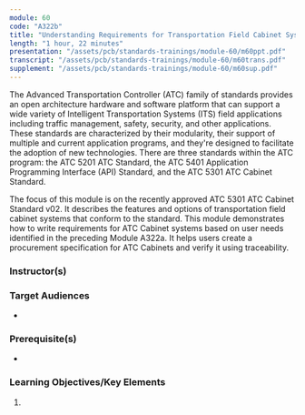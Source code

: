 ```yaml
---
module: 60
code: "A322b"
title: "Understanding Requirements for Transportation Field Cabinet Systems Using ATC 5301 v02 (New 2020)"
length: "1 hour, 22 minutes"
presentation: "/assets/pcb/standards-trainings/module-60/m60ppt.pdf"
transcript: "/assets/pcb/standards-trainings/module-60/m60trans.pdf"
supplement: "/assets/pcb/standards-trainings/module-60/m60sup.pdf"
---
```

The Advanced Transportation Controller (ATC) family of standards provides an open architecture hardware and software platform that can support a wide variety of Intelligent Transportation Systems (ITS) field applications including traffic management, safety, security, and other applications. These standards are characterized by their modularity, their support of multiple and current application programs, and they're designed to facilitate the adoption of new technologies. There are three standards within the ATC program: the ATC 5201 ATC Standard, the ATC 5401 Application Programming Interface (API) Standard, and the ATC 5301 ATC Cabinet Standard.

The focus of this module is on the recently approved ATC 5301 ATC Cabinet Standard v02. It describes the features and options of transportation field cabinet systems that conform to the standard. This module demonstrates how to write requirements for ATC Cabinet systems based on user needs identified in the preceding Module A322a. It helps users create a procurement specification for ATC Cabinets and verify it using traceability.

### Instructor(s)


### Target Audiences
* 

### Prerequisite(s)
* 

### Learning Objectives/Key Elements
1. 